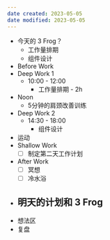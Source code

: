 ```yaml
---
date created: 2023-05-05 
date modified: 2023-05-05
---
```

- 今天的 3 Frog？
	- 工作量排期
	- 组件设计
- Before Work
- Deep Work 1
	- 10:00 - 12:00
		- 工作量排期 - 2h
- Noon
	- 5分钟的肩颈改善训练
- Deep Work 2
	- 14:30 - 18:00
		- 组件设计
- 运动
- Shallow Work
	- [ ] 制定第二天工作计划
- After Work
	- [ ] 冥想
	- [ ] 冷水浴
- 明天的计划和 3 Frog
	- 
- 想法区
- 复盘
